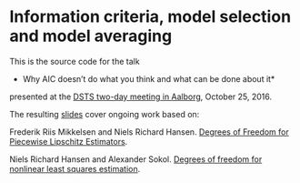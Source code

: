 Information criteria, model selection and model averaging
=========================================================

This is the source code for the talk 

* Why AIC doesn’t do what you think and what can be done about it*

presented at the [DSTS two-day meeting in Aalborg](http://people.math.aau.dk/~rw/TwodayMeetingFall16/), October 25, 2016. 

The resulting [slides](http://nielsrhansen.github.io/twodaymeeting/) cover ongoing work based on: 

Frederik Riis Mikkelsen and Niels Richard Hansen. 
[Degrees of Freedom for Piecewise Lipschitz Estimators](https://arxiv.org/abs/1601.03524). 

Niels Richard Hansen and Alexander Sokol. [Degrees of freedom for nonlinear least squares estimation](https://arxiv.org/abs/1402.2997). 